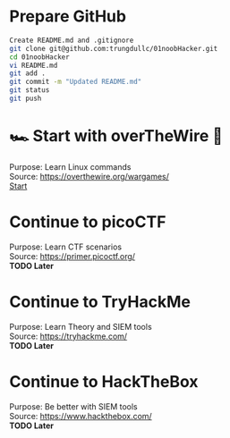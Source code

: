 # Prepare GitHub
```bash
Create README.md and .gitignore
git clone git@github.com:trungdullc/01noobHacker.git
cd 01noobHacker
vi README.md
git add .
git commit -m "Updated README.md"
git status
git push
```

# 🏎️ Start with overTheWire 🚓
Purpose: Learn Linux commands<br>
Source: https://overthewire.org/wargames/<br>
[Start](/overthewire/0000.md)

# Continue to picoCTF
Purpose: Learn CTF scenarios<br>
Source: https://primer.picoctf.org/<br>
<b>TODO Later</b>

# Continue to TryHackMe
Purpose: Learn Theory and SIEM tools<br>
Source: https://tryhackme.com/<br>
<b>TODO Later</b>

# Continue to HackTheBox
Purpose: Be better with SIEM tools<br>
Source: https://www.hackthebox.com/<br>
<b>TODO Later</b>